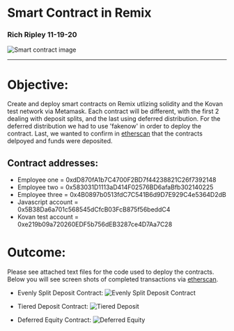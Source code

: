# Smart Contract in Remix

### Rich Ripley 11-19-20

![Smart contract image](https://www.cleveroad.com/images/article-previews/smart-contract-1.png)

---

# Objective: 
Create and deploy smart contracts on Remix utlizing solidity and the Kovan test network via Metamask. Each contract will be different, with the first 2 dealing with deposit splits, and the last using deferred distribution. For the deferred distribution we had to use 'fakenow' in order to deploy the contract. Last, we wanted to confirm in [etherscan](https://kovan.etherscan.io/) that the contracts delpoyed and funds were deposited. 

## Contract addresses:
  - Employee one = 0xdD870fA1b7C4700F2BD7f44238821C26f7392148
  - Employee two = 0x583031D1113aD414F02576BD6afaBfb302140225
  - Employee three = 0x4B0897b0513fdC7C541B6d9D7E929C4e5364D2dB
  - Javascript account = 0x5B38Da6a701c568545dCfcB03FcB875f56beddC4
  - Kovan test account = 0xe219b09a720260EDF5b756dEB3287ce4D7Aa7C28
  
# Outcome:

Please see attached text files for the code used to deploy the contracts. Below you will see screen shots of completed transactions via [etherscan](https://kovan.etherscan.io/).

 - Evenly Split Deposit Contract:
 ![Evenly Split Deposit Contract](https://user-images.githubusercontent.com/65874272/99863126-f3f5fb80-2b59-11eb-9f49-9a4e93fe1dd6.png)
 
 
 - Tiered Deposit Contract:
 ![Tiered Deposit](https://user-images.githubusercontent.com/65874272/99863175-2ef82f00-2b5a-11eb-8bf4-e9ee829a8247.png)
 
 - Deferred Equity Contract:
 ![Deferred Equity](https://user-images.githubusercontent.com/65874272/99863211-5bac4680-2b5a-11eb-9985-a9c9ef2e566d.png)
 
 